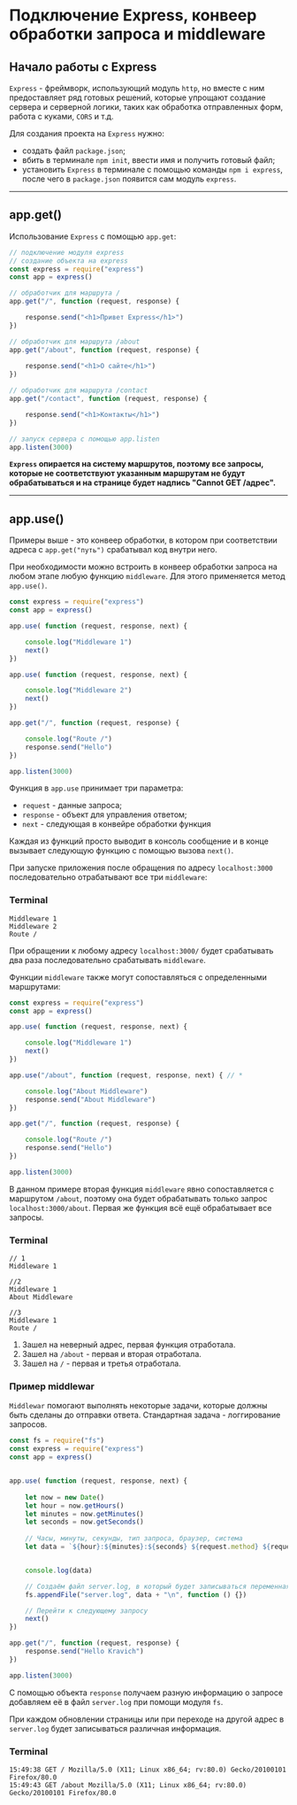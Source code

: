 # Подключение Express, конвеер обработки запроса и middleware

## Начало работы с Express

`Express` - фреймворк, использующий модуль `http`, но вместе с ним предоставляет ряд готовых решений, которые упрощают создание сервера и серверной логики, таких как обработка отправленных форм, работа с куками, `CORS` и т.д.


Для создания проекта на `Express` нужно:
* создать файл `package.json`;
* вбить в терминале `npm init`, ввести имя и получить готовый файл;
* установить `Express` в терминале с помощью команды `npm i express`, после чего в `package.json` появится сам модуль `express`.
***
## app.get()

Использование `Express` с помощью `app.get`:

```javascript
// подключение модуля express
// создание объекта на express
const express = require("express")
const app = express()

// обработчик для маршрута /
app.get("/", function (request, response) {

    response.send("<h1>Привет Express</h1>")
})

// обработчик для маршрута /about
app.get("/about", function (request, response) {
    
    response.send("<h1>О сайте</h1>")
})

// обработчик для маршрута /contact
app.get("/contact", function (request, response) {

    response.send("<h1>Контакты</h1>")
})

// запуск сервера с помощью app.listen
app.listen(3000)
```

**`Express` опирается на систему маршрутов, поэтому все запросы, которые не соответствуют указанным маршрутам не будут обрабатываться и на странице будет надпись "Cannot GET /адрес".**
***

## app.use()

Примеры выше - это конвеер обработки, в котором при соответствии адреса с `app.get("путь")` срабатывал код внутри него.

При необходимости можно встроить в конвеер обработки запроса на любом этапе любую функцию `middleware`. Для этого применяется метод `app.use()`.

```javascript
const express = require("express")
const app = express()

app.use( function (request, response, next) {

    console.log("Middleware 1")
    next()
})

app.use( function (request, response, next) {

    console.log("Middleware 2")
    next()
})

app.get("/", function (request, response) {

    console.log("Route /")
    response.send("Hello")
})

app.listen(3000)    
```

Функция в `app.use` принимает три параметра:
* `request` - данные запроса;
* `response` - объект для управления ответом;
* `next` - следующая в конвейре обработки функция


Каждая из функций просто выводит в консоль сообщение и в конце вызывает следующую функцию с помощью вызова `next()`.

При запуске приложения после обращения по адресу `localhost:3000` последовательно отрабатывают все три `middleware`:

### Terminal 

```
Middleware 1
Middleware 2
Route /
```

При обращении к любому адресу `localhost:3000/` будет срабатывать два раза последовательно срабатывать `middleware`.

Функции `middleware` также могут сопоставляться с определенными маршрутами: 

```javascript
const express = require("express")
const app = express()

app.use( function (request, response, next) {

    console.log("Middleware 1")
    next()
})

app.use("/about", function (request, response, next) { // *

    console.log("About Middleware")
    response.send("About Middleware")
})

app.get("/", function (request, response) {

    console.log("Route /")
    response.send("Hello")
})

app.listen(3000)    
```

В данном примере вторая функция `middleware` явно сопоставляется с маршрутом `/about`, поэтому она будет обрабатывать только запрос `localhost:3000/about`. Первая же функция всё ещё обрабатывает все запросы.


### Terminal 

```
// 1
Middleware 1

//2 
Middleware 1
About Middleware

//3 
Middleware 1
Route /
```

1. Зашел на неверный адрес, первая функция отработала.
2. Зашел на `/about` - первая и вторая отработала.
3. Зашел на `/` - первая и третья отработала.

### **Пример middlewar**

`Middlewar` помогают выполнять некоторые задачи, которые должны быть сделаны до отправки ответа. Стандартная задача - логгирование запросов.

```javascript
const fs = require("fs")
const express = require("express")
const app = express()


app.use( function (request, response, next) {
    
    let now = new Date()
    let hour = now.getHours()
    let minutes = now.getMinutes()
    let seconds = now.getSeconds()
    
    // Часы, минуты, секунды, тип запроса, браузер, система
    let data = `${hour}:${minutes}:${seconds} ${request.method} ${request.url} ${request.get("user-agent")}`


    console.log(data)

    // Создаём файл server.log, в который будет записываться переменная data
    fs.appendFile("server.log", data + "\n", function () {})

    // Перейти к следующему запросу
    next()
})

app.get("/", function (request, response) {
    response.send("Hello Kravich")
})

app.listen(3000)
```

С помощью объекта `response` получаем разную информацию о запросе добавляем её в файл `server.log` при помощи модуля `fs`. 

При каждом обновлении страницы или при переходе на другой адрес в `server.log` будет записываться различная информация.

### Terminal

```
15:49:38 GET / Mozilla/5.0 (X11; Linux x86_64; rv:80.0) Gecko/20100101 Firefox/80.0
15:49:43 GET /about Mozilla/5.0 (X11; Linux x86_64; rv:80.0) Gecko/20100101 Firefox/80.0
```

